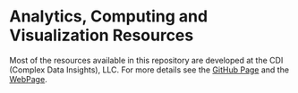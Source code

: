 # Analytics, Computing and Visualization Resources

Most of the resources available in this repository are developed at the CDI (Complex Data Insights), LLC. For more details see the [GitHub Page](https://tmbuza.github.io/Resources/) and the [WebPage](https://complexdatainsights.com/Resources/).




